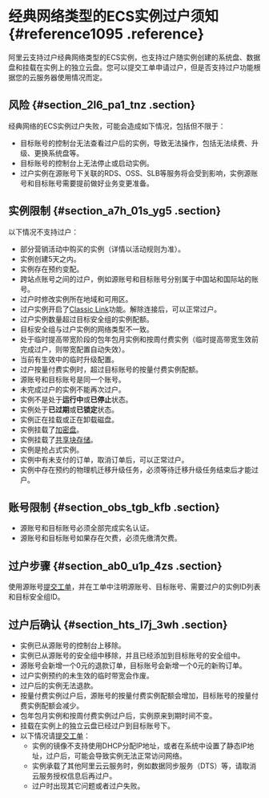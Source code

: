 # 经典网络类型的ECS实例过户须知 {#reference1095 .reference}

阿里云支持过户经典网络类型的ECS实例，也支持过户随实例创建的系统盘、数据盘和挂载在实例上的独立云盘。您可以提交工单申请过户，但是否支持过户功能根据您的云服务器使用情况而定。

## 风险 {#section_2l6_pa1_tnz .section}

经典网络的ECS实例过户失败，可能会造成如下情况，包括但不限于：

-   目标账号的控制台无法查看过户后的实例，导致无法操作，包括无法续费、升级、更换系统盘等。
-   目标账号的控制台上无法停止或启动实例。
-   过户实例在源账号下关联的RDS、OSS、SLB等服务将会受到影响，实例源账号和目标账号需要提前做好业务变更准备。

## 实例限制 {#section_a7h_01s_yg5 .section}

以下情况不支持过户：

-   部分营销活动中购买的实例（详情以活动规则为准）。
-   实例创建5天之内。
-   实例存在预约变配。
-   跨站点账号之间的过户，例如源账号和目标账号分别属于中国站和国际站的账号。
-   过户时修改实例所在地域和可用区。
-   过户实例开启了[Classic Link](../../../../cn.zh-CN/用户指南/网络连接/ClassicLink/ClassicLink概述.md#)功能。解除连接后，可以正常过户。
-   过户实例数量超过目标安全组的实例配额。
-   目标安全组与过户实例的网络类型不一致。
-   处于临时提高带宽阶段的包年包月实例和按周付费实例（临时提高带宽生效前完成过户，则带宽配置自动失效）。
-   当前有生效中的临时升级配置。
-   过户按量付费实例时，超过目标账号的按量付费实例配额。
-   源账号和目标账号是同一个账号。
-   未完成过户的实例不能再次过户。
-   实例不是处于**运行中**或**已停止**状态。
-   实例处于**已过期**或**已锁定**状态。
-   实例正在挂载或正在卸载磁盘。
-   实例挂载了[加密盘](../../../../cn.zh-CN/块存储/云盘/ECS云盘加密.md#)。
-   实例挂载了[共享块存储](../../../../cn.zh-CN/块存储/云盘/云盘概述.md#)。
-   实例是抢占式实例。
-   实例中有未支付的订单，取消订单后，可以正常过户。
-   实例中存在预约的物理机迁移升级任务，必须等待迁移升级任务结束后才能过户。

## 账号限制 {#section_obs_tgb_kfb .section}

-   源账号和目标账号必须全部完成实名认证。
-   源账号和目标账号如果存在欠费，必须先缴清欠费。

## 过户步骤 {#section_ab0_u1p_4zs .section}

使用源账号[提交工单](https://selfservice.console.aliyun.com/ticket/createIndex)，并在工单中注明源账号、目标账号、需要过户的实例ID列表和目标安全组ID。

## 过户后确认 {#section_hts_l7j_3wh .section}

-   实例已从源账号的控制台上移除。
-   实例已从源账号的安全组中移除，并且已经添加到目标账号的安全组中。
-   源账号会新增一个0元的退款订单，目标账号会新增一个0元的新购订单。
-   过户实例预约的未生效的临时带宽会作废。
-   过户后的实例无法退款。
-   按量付费实例过户后，源账号的按量付费实例配额会增加，目标账号的按量付费实例配额会减少。
-   包年包月实例和按周付费实例过户后，实例原来到期时间不变。
-   挂载在实例上的独立云盘已经过户到目标账号下。
-   以下情况请[提交工单](https://selfservice.console.aliyun.com/ticket/createIndex)：
    -   实例的镜像不支持使用DHCP分配IP地址，或者在系统中设置了静态IP地址，过户后，可能会导致实例无法正常访问网络。
    -   实例承载了其他阿里云云服务时，例如数据同步服务（DTS）等，请取消云服务授权信息后再过户。
    -   过户时出现其它问题或者过户失败。

